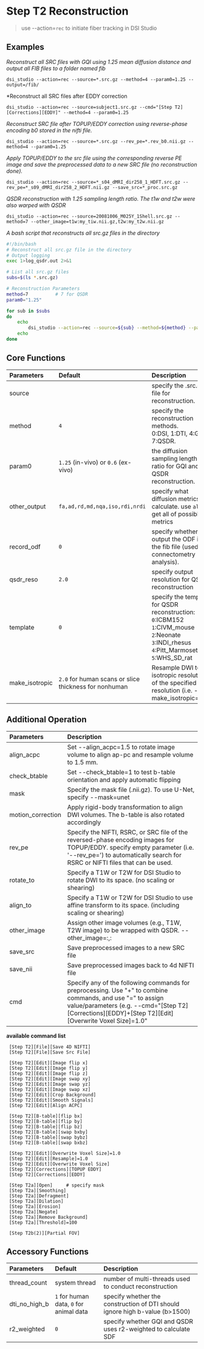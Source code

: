 # Step T2 Reconstruction

> use --action=`rec` to initiate fiber tracking in DSI Studio

## Examples

*Reconstruct all SRC files with GQI using 1.25 mean diffusion distance and output all FIB files to a folder named fib*

```
dsi_studio --action=rec --source=*.src.gz --method=4 --param0=1.25 --output=/fib/
```

*Reconstruct all SRC files after EDDY correction 

```
dsi_studio --action=rec --source=subject1.src.gz --cmd="[Step T2][Corrections][EDDY]" --method=4 --param0=1.25
```

*Reconstruct SRC file after TOPUP/EDDY correction using reverse-phase encoding b0 stored in the nifti file.*

```
dsi_studio --action=rec --source=*.src.gz --rev_pe=*.rev_b0.nii.gz --method=4 --param0=1.25
```

*Apply TOPUP/EDDY to the src file using the corresponding reverse PE image and save the preprocessed data to a new SRC file (no reconstruction done).*

```
dsi_studio --action=rec --source=*_s04_dMRI_dir258_1_HDFT.src.gz --rev_pe=*_s09_dMRI_dir258_2_HDFT.nii.gz --save_src=*_proc.src.gz
```

*QSDR reconstruction with 1.25 sampling length ratio. The t1w and t2w were also warped with QSDR*

```
dsi_studio --action=rec --source=20081006_M025Y_1Shell.src.gz --method=7 --other_image=t1w:my_tiw.nii.gz,t2w:my_t2w.nii.gz
```

*A bash script that reconstructs all src.gz files in the directory*

```bash
#!/bin/bash
# Reconstruct all src.gz file in the directory
# Output logging
exec 1>log_qsdr.out 2>&1

# List all src.gz files
subs=$(ls *.src.gz)

# Reconstruction Parameters
method=7          # 7 for QSDR
param0="1.25"

for sub in $subs
do
    echo
        dsi_studio --action=rec --source=${sub} --method=${method} --param0=${param0} --record_odf=1
    echo
done
```


## Core Functions

| Parameters            | Default | Description                                                                 |
|:-----------------|:--------|:------------------------------------------------------------------------------|
| source |  | specify the .src.gz file for reconstruction. |
| method | `4` | specify the reconstruction methods.<br> 0:DSI, 1:DTI, 4:GQI 7:QSDR.|
| param0 | `1.25` (in-vivo) or `0.6` (ex-vivo)| the diffusion sampling length ratio for GQI and QSDR reconstruction. |
| other_output | `fa,ad,rd,md,nqa,iso,rdi,nrdi` | specify what diffusion metrics to calculate. use `all` to get all of possible metrics |
| record_odf | `0` | specify whether to output the ODF in the fib file (used in connectometry analysis). |
| qsdr_reso | `2.0` | specify output resolution for QSDR reconstruction |
| template | `0` | specify the template for QSDR reconstruction:<br>`0`:ICBM152<br>`1`:CIVM_mouse<br>`2`:Neonate<br>`3`:INDI_rhesus<br>`4`:Pitt_Marmoset<br>`5`:WHS_SD_rat |
| make_isotropic | `2.0` for human scans or slice thickness for nonhuman | Resample DWI to an isotropic resolution of the specified resolution (i.e. --make_isotropic=2.0) |


## Additional Operation

| Parameters            | Description                                                                 |
|:-----------------|:------------------------------------------------------------------------------|
| align_acpc | Set --align_acpc=1.5 to rotate image volume to align ap-pc and resample volume to 1.5 mm. |
| check_btable | Set --check_btable=1 to test b-table orientation and apply automatic flipping |
| mask | Specify the mask file (.nii.gz). To use U-Net, specify --mask=unet |
| motion_correction | Apply rigid-body transformation to align DWI volumes. The b-table is also rotated accordingly |     
| rev_pe | Specify the NIFTI, RSRC, or SRC file of the reversed-phase encoding images for TOPUP/EDDY. specify empty parameter (i.e. '--rev_pe=') to automatically search for RSRC or NIFTI files that can be used. |
| rotate_to  | Specify a T1W or T2W for DSI Studio to rotate DWI to its space. (no scaling or shearing) |
| align_to  | Specify a T1W or T2W for DSI Studio to use affine transform to its space. (including scaling or shearing) |
| other_image  | Assign other image volumes (e.g., T1W, T2W image) to be wrapped with QSDR. --other_image=<label>:<file path>,<label>:<file path> |
| save_src | Save preprocessed images to a new SRC file |
| save_nii | Save preprocessed images back to 4d NIFTI file |
| cmd  | Specify any of the following commands for preprocessing. Use "+" to combine commands, and use "=" to assign value/parameters (e.g. --cmd="[Step T2][Corrections][EDDY]+[Step T2][Edit][Overwrite Voxel Size]=1.0" |

**available command list**

     [Step T2][File][Save 4D NIFTI]
     [Step T2][File][Save Src File]
     
     [Step T2][Edit][Image flip x]
     [Step T2][Edit][Image flip y]
     [Step T2][Edit][Image flip z]
     [Step T2][Edit][Image swap xy]
     [Step T2][Edit][Image swap yz]
     [Step T2][Edit][Image swap xz]
     [Step T2][Edit][Crop Background]
     [Step T2][Edit][Smooth Signals]
     [Step T2][Edit][Align ACPC]
     
     [Step T2][B-table][flip bx]
     [Step T2][B-table][flip by]
     [Step T2][B-table][flip bz]
     [Step T2][B-table][swap bxby]
     [Step T2][B-table][swap bybz]
     [Step T2][B-table][swap bxbz]
     
     [Step T2][Edit][Overwrite Voxel Size]=1.0
     [Step T2][Edit][Resample]=1.0
     [Step T2][Edit][Overwrite Voxel Size]
     [Step T2][Corrections][TOPUP EDDY]
     [Step T2][Corrections][EDDY]
     
     [Step T2a][Open]     # specify mask
     [Step T2a][Smoothing]
     [Step T2a][Defragment]
     [Step T2a][Dilation]
     [Step T2a][Erosion]
     [Step T2a][Negate]
     [Step T2a][Remove Background]
     [Step T2a][Threshold]=100      

     [Step T2b(2)][Partial FOV]
     
## Accessory Functions

| Parameters            | Default | Description                                                                 |
|:-----------------|:--------|:------------------------------------------------------------------------------|
| thread_count | system thread | number of multi-threads used to conduct reconstruction |
| dti_no_high_b | `1` for human data, `0` for animal data |  specify whether the construction of DTI should ignore high b-value (b>1500) |
| r2_weighted | `0` | specify whether GQI and QSDR uses r2-weighted to calculate SDF |
